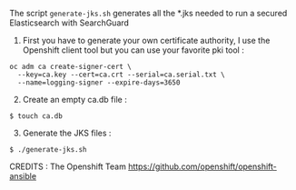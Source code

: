 The script ```generate-jks.sh``` generates all the *.jks needed to run a secured Elasticsearch with SearchGuard

1. First you have to generate your own certificate authority, I use the Openshift client tool but you can use your favorite pki tool :
```
oc adm ca create-signer-cert \
  --key=ca.key --cert=ca.crt --serial=ca.serial.txt \
  --name=logging-signer --expire-days=3650
```

2. Create an empty ca.db file :
```
$ touch ca.db
```

3. Generate the JKS files :
```
$ ./generate-jks.sh
```

CREDITS : The Openshift Team https://github.com/openshift/openshift-ansible
